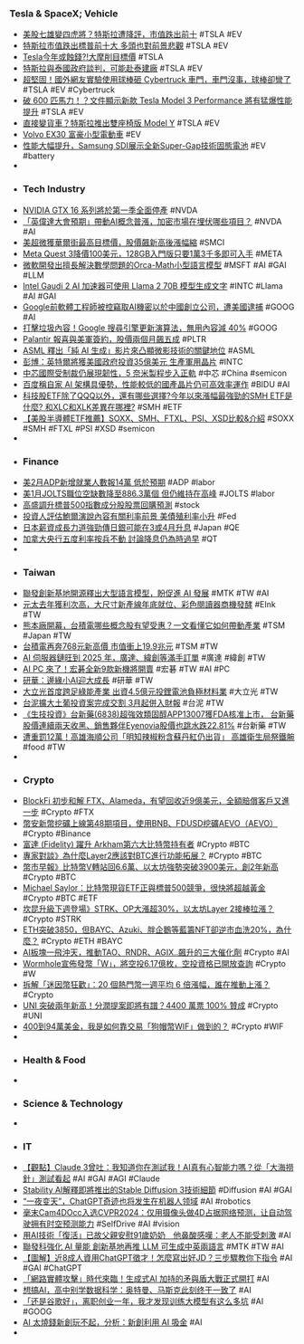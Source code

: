 ### Tesla & SpaceX; Vehicle
- [美股七雄變四虎將？特斯拉遭降評，市值跌出前十](https://finance.technews.tw/2024/03/07/tesla-market-capitalization-falls-outside-the-top-10/) #TSLA #EV
- [特斯拉市值跌出標普前十大 多頭也對前景悲觀](https://m.cnyes.com/news/id/5478098) #TSLA #EV
- [Tesla今年或蝕錢?!大摩削目標價](https://hk.finance.yahoo.com/news/tesla今年或蝕錢大摩削目標價-050403740.html) #TSLA
- [特斯拉與泰國政府談判，可能赴泰建廠](https://finance.technews.tw/2024/03/07/tesla-in-talks-with-thailand-for-production-facility/) #TSLA #EV
- [超堅固！國外網友實驗使用球棒砸 Cybertruck 車門，車門沒事，球棒卻彎了](https://www.kocpc.com.tw/archives/537306) #TSLA #EV #Cybertruck
- [破 600 匹馬力！？文件顯示新款 Tesla Model 3 Performance 將有猛爆性能提升](https://today.line.me/tw/v2/article/Za9e5Lr) #TSLA #EV
- [直接變貨車？特斯拉推出雙座椅版 Model Y](https://technews.tw/2024/03/07/tesla-two-seat-modely/) #TSLA #EV
- [Volvo EX30 富豪小型電動車](https://www.car1.hk/news/volvo-ex30-2024-review/) #EV
- [性能大幅提升，Samsung SDI展示全新Super-Gap技術固態電池](https://news.u-car.com.tw/news/article/77719) #EV #battery
-
- ### Tech Industry
- [NVIDIA GTX 16 系列將於第一季全面停產](https://www.coolaler.com/index/nvidia-gtx-16-系列將於第一季全面停產/) #NVDA
- [「英偉達大會預期」帶動AI概念普漲，加密市場在埋伏哪些項目？](https://news.cnyes.com/news/id/5477182) #NVDA #AI
- [美超微獲華爾街最高目標價，股價飆新高後漲幅縮](https://finance.technews.tw/2024/03/07/super-micro-computer-get-wall-streets-highest-price-target/) #SMCI
- [Meta Quest 3降價100美元，128GB入門版只要1萬3千多即可入手](https://lpcomment.com/2024/03/05/meta-quest-3降價100美元，128gb入門版只要1萬3千多即可入手/) #META
- [微軟開發出擅長解決數學問題的Orca-Math小型語言模型](https://www.ithome.com.tw/news/161638) #MSFT #AI #GAI #LLM
- [Intel Gaudi 2 AI 加速器可使用 Llama 2 70B 模型生成文字](https://unikoshardware.com/2024/03/intel-gaudi-2-ai-generate-text.html) #INTC #Llama #AI #GAI
- [Google前軟體工程師被控竊取AI機密以於中國創立公司，遭美國逮捕](https://www.ithome.com.tw/news/161655) #GOOG #AI
- [打擊垃圾內容！Google 搜尋引擎更新演算法，無用內容減 40%](https://infosecu.technews.tw/2024/03/06/google-tackling-spammy-low-quality-content-on-search/) #GOOG
- [Palantir 報喜與美軍簽約，股價兩個月飆五成](https://finance.technews.tw/2024/03/07/palantir-stock/) #PLTR
- [ASML 釋出「純 AI 生成」影片來凸顯微影技術的關鍵地位](https://www.inside.com.tw/article/34397-ai-asml) #ASML
- [彭博：英特爾將獲美國政府投資35億美元 生產軍用晶片](https://news.cnyes.com/news/id/5477574) #INTC
- [中芯國際受制裁仍展現韌性，5 奈米製程步入正軌](https://technews.tw/2024/03/07/smic-focus-on-5nm-node/) #中芯 #China #semicon
- [百度稱自家 AI 架構具優勢，性能較低的國產晶片仍可高效率運作](https://technews.tw/2024/03/07/baidu-talk-about-us-sanctions-on-nvidia-and-amd-gpu/) #BIDU #AI
- [科技股ETF除了QQQ以外，還有哪些選擇?今年以來漲幅最強勁的SMH ETF是什麼? 和XLC和XLK差異在哪裡?](https://www.sinotrade.com.tw/richclub/USstock/科技股ETF除了QQQ以外-還有哪些選擇-今年以來漲幅最強勁的SMH-ETF是什麼--和XLC和XLK差異在哪裡--65b34e2b08a71a4938c03fc1) #SMH #ETF
- [【美股半導體ETF推薦】SOXX、SMH、FTXL、PSI、XSD比較&介紹](https://7evenguy.com/5-semiconductor-etfsoxx-smh-ftxl-psi-xsd/) #SOXX #SMH #FTXL #PSI #XSD #semicon
-
- ### Finance
- [美2月ADP新增就業人數報14萬 低於預期](https://news.cnyes.com/news/id/5476220) #ADP #labor
- [美1月JOLTS職位空缺數降至886.3萬個 但仍維持在高峰](https://news.cnyes.com/news/id/5476318) #JOLTS #labor
- [高盛調升標普500指數成分股股票回購預測](https://news.cnyes.com/news/id/5478070) #stock
- [投資人評估鮑爾演說內容有關利率前景 美債殖利率小升](https://m.cnyes.com/news/id/5478067) #Fed
- [日本薪資成長力道強勁傳日銀可能在3或4月升息](https://news.cnyes.com/news/id/5475988) #Japan #QE
- [加拿大央行五度利率按兵不動 討論降息仍為時過早](https://news.cnyes.com/news/id/5476320) #QT
-
- ### Taiwan
- [聯發創新基地開源釋出大型語言模型，盼促進 AI 發展](https://technews.tw/2024/03/07/mediatek-research-breeze-7b/) #MTK #TW #AI
- [元太去年獲利次高，大尺寸新產線年底就位、彩色閱讀器商機發酵](https://finance.technews.tw/2024/03/07/e-ink-holdings-2023-q4-earnings/) #EInk #TW
- [熊本廠開幕，台積電哪些概念股有望受惠？一文看懂它如何帶動產業](https://news.cnyes.com/news/id/5476881) #TSM #Japan #TW
- [台積電再奔768元新高價 市值衝上19.9兆元](https://news.cnyes.com/news/id/5477045) #TSM #TW
- [AI 伺服器鏈旺到 2025 年，廣達、緯創等滿手訂單](https://technews.tw/2024/03/07/ai-server-supply-chain-orders-are-booming/) #廣達 #緯創 #TW
- [AI PC 來了！宏碁全新9款新機將開賣](https://news.cnyes.com/news/id/5477575) #宏碁 #TW #AI #PC
- [研華：邊緣小AI迎大成長](https://www.ctee.com.tw/news/20240307700215-439901) #研華 #TW
- [大立光首度跨足綠能產業 出資4.5億元投鋰電池負極材料業](https://news.cnyes.com/news/id/5476878) #大立光 #TW
- [台泥擴大土葡投資案完成交割 3月起併入財報](https://news.cnyes.com/news/id/5477035) #台泥 #TW
- [《生技投資》台新藥(6838)超強效類固醇APP13007獲FDA核准上市， 台新藥股價連續兩天收黑、銷售夥伴Eyenovia股價也跳水跌22.81%](http://www.genetinfo.com/international-news/item/77742.html) #台新藥 #TW
- [遭重罰12萬！高雄海順公司「明知辣椒粉含蘇丹紅仍出貨」 高雄衛生局祭鐵腕](https://ctinews.com/news/items/BexXP137xb) #food #TW
-
- ### Crypto
- [BlockFi 初步和解 FTX、Alameda，有望回收近9億美元，全額賠償客戶又進一步](https://www.blocktempo.com/blockfi-reaches-in-principle-settlement-with-ftx-and-alameda/) #Crypto #FTX
- [幣安新幣挖礦上線第48期項目，使用BNB、FDUSD挖礦AEVO（AEVO）](https://www.binance.com/zh-TC/support/announcement/幣安新幣挖礦上線第48期項目-使用bnb-fdusd挖礦aevo-aevo-3ff4cb81f21346a4a6b1c966e0b797f0) #Crypto #Binance
- [富達 (Fidelity) 躍升 Arkham第六大比特幣持有者](https://abmedia.io/fidelity-is-the-6th-biggest-bitcoin-holder-in-arkham) #Crypto #BTC
- [專家對談》為什麼Layer2應該對BTC進行功能拓展？](https://www.blocktempo.com/exclusive-interview-rooch-network-cofounder-jolestar-about-btc-layer2/) #Crypto #BTC
- [幣市早報》比特幣V轉站回6.6萬、以太坊強勢突破3900美元，創2年新高](https://www.blocktempo.com/bitcoin-market-trends-on-march-7/) #Crypto #BTC
- [Michael Saylor：比特幣現貨ETF正與標普500競爭，很快將超越黃金](https://www.blocktempo.com/bitcoin-etfs-are-starting-to-compete-with-sp-500/) #Crypto #BTC #ETF
- [坎昆升級下週登場》STRK、OP大漲超30%，以太坊Layer 2接棒拉漲？](https://www.blocktempo.com/layer2-tokens-surge-ahead-of-dencun-upgrade/) #Crypto #STRK
- [ETH突破3850，但BAYC、Azuki、胖企鵝等藍籌NFT卻逆市血洗20%，為什麼？](https://www.blocktempo.com/ethereum-blue-chip-nft-fell-more-than-20-in-the-past-week/) #Crypto #ETH #BAYC
- [AI板塊一飛沖天，推動TAO、RNDR、AGIX..飆升的三大催化劑](https://www.blocktempo.com/ai-token-to-the-moon-what-is-the-catalyst/) #Crypto #AI
- [Wormhole宣佈發幣「W」，將空投6.17億枚，空投資格已開放查詢](https://abmedia.io/wormhole-w-airdrop-explained) #Crypto #W
- [拆解「迷因幣狂歡」：20 個熱門幣一週平均 6 倍漲幅，誰在推動上漲？](https://blockcast.it/2024/03/06/memecoin-frenzy-is-making-a-big-comeback/) #Crypto
- [UNI 突破兩年新高！分潤提案即將有譜？4400 萬票 100% 贊成](https://abmedia.io/uni-breakout-reached-15) #Crypto #UNI
- [400到94萬美金，我是如何靠交易「狗帽幣WIF」做到的？](https://www.blocktempo.com/wif-trading-experience-how-to-trade-from-40-to-940k/) #Crypto #WIF
-
- ### Health & Food
-
- ### Science & Technology
-
- ### IT
- [【觀點】Claude 3曾吐：我知道你在測試我！AI真有心智能力嗎？從「大海撈針」測試看起](https://www.bnext.com.tw/article/78534/claude-3-needle-in-the-haystack-eval) #AI #GAI #AGI #Claude
- [Stability AI解釋即將推出的Stable Diffusion 3技術細節](https://www.ithome.com.tw/news/161640) #Diffusion #AI #GAI
- [“一夜变天”，ChatGPT奇迹也将发生在机器人领域](https://www.jiqizhixin.com/articles/2024-03-06-6) #AI #robotics
- [毫末Cam4DOcc入选CVPR2024：仅用摄像头做4D占据网络预测，让自动驾驶拥有时空预测能力](https://www.jiqizhixin.com/articles/2024-03-07) #SelfDrive #AI #vision
- [用AI技術「復活」已故父親安慰91歲奶奶　他鼻酸感嘆：老人不能受刺激](https://www.ctwant.com/article/322377) #AI
- [聯發科強化 AI 量能 創新基地再推 LLM 可生成中英兩語言](https://udn.com/news/story/7240/7815896) #MTK #TW #AI
- [【圖解】近8成人資用ChatGPT徵才！怎麼寫出好JD？三步驟教你下指令](https://www.bnext.com.tw/article/78518/ai-jd-resume-chatgpt) #AI #GAI #ChatGPT
- [「網路實體攻擊」時代來臨！生成式AI 加持的矛與盾大戰正式開打](https://infosecu.technews.tw/2024/03/07/generated-ai-supported-spear-and-shield-battle-officially-began/) #AI
- [想搞AI，高中别学数据科学：奥特曼、马斯克此刻终于一致了](https://www.jiqizhixin.com/articles/2024-03-07-6) #AI
- [「还是谷歌好」，离职创业一年，我才发现训练大模型有这么多坑](https://www.jiqizhixin.com/articles/2024-03-07-7) #AI #GOOG
- [AI 太燒錢新創玩不起，分析：新創利用 AI 吸金](https://technews.tw/2024/03/06/ai-starup-do-not-prove-any-ability-to-build-real-ai/) #AI
-